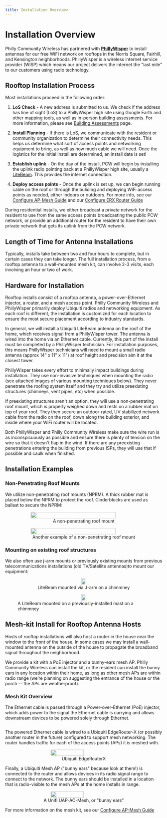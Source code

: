 ```yaml
---
title: Installation Overview
---
```


# Installation Overview

Philly Community Wireless has partnered with [**PhillyWisper**](https://phillywisper.net/) to install antennas for our free WiFi network on rooftops in the Norris Square, Fairhill, and Kensington neighborhoods. PhillyWisper is a wireless internet service provider (WISP) which means our project delivers the internet the "last mile" to our customers using radio technology.

## Rooftop Installation Process

Most installations proceed in the following order:

1. **LoS Check** - A new address is submitted to us. We check if the address has line of sight (LoS) to a PhillyWisper high site using Google Earth and other mapping tools, as well as in-person building assessments. For more information, please see [Building Assessments](../buildingassessment) page.

2. **Install Planning** - If there is LoS, we communicate with the resident or community organization to determine their connectivity needs. This helps us determine what sort of access points and networking equipment to bring, as well as how much cable we will need. Once the logistics for the initial install are determined, an install date is set! 

3. **Establish uplink** - On the day of the install, PCW will begin by installing the uplink radio pointing back at a PhillyWisper high site, usually a [LiteBeam](https://store.ui.com/us/en/products/litebeam-5ac). This provides the internet connection. 

4. **Deploy access points** - Once the uplink is set up, we can begin running cable on the roof or through the buliding and deploying WiFi access points as needed, either indoors or outdoors. For more info, see our [Configure AP-Mesh Guide](../../Device-Configuration/configure-ap-mesh) and our [Configure ERX Router Guide](../../Device-Configuration/configure-erx)

During residential installs, we either broadcast a private network for the resident to use from the same access points broadcasting the public PCW network, or provide an additional router for the resident to have their own private network that gets its uplink from the PCW network. 

## Length of Time for Antenna Installations

Typically, installs take between two and four hours to complete, but in certain cases they can take longer. The full installation process, from a rooftop antenna to a wall-mounted mesh kit, can involve 2-3 visits, each involving an hour or two of work.

## Hardware for Installation

Rooftop installs consist of a rooftop antenna, a power-over-Ethernet injector, a router, and a mesh access point. Philly Community Wireless and PhillyWisper primarily deploy Ubiquiti radios and networking equipment. As each roof is different, the installation is customized for each location to ensure the most secure placement according to industry standards.

In general, we will install a Ubiquiti LiteBeam antenna on the roof of the home, which receives signal from a PhillyWisper tower. The antenna is wired into the home via an Ethernet cable. Currently, this part of the install must be completed by a PhillyWisper technician. For installation purposes, this means PhillyWisper technicians will need to mount a small radio antenna (approx 14" x 11" x 11") at roof height and precision aim it at the closest tower.

PhillyWisper takes every effort to minimally impact buildings during installation. They use non-invasive techniques when mounting the radio (see attached images of various mounting techniques below). They never penetrate the roofing system itself and they try and utilize preexisting structures (chimneys, vent pipes, etc) when possible.

If preexisting structures aren't an option, they will use a non-penetrating roof mount, which is properly weighed down and rests on a rubber mat on top of your roof. They then secure an outdoor-rated, UV stabilized network cable from the radio on the roof, down along the building exterior, and inside where your WiFi router will be located.

Both PhillyWisper and Philly Community Wireless make sure the wire run is as inconspicuously as possible and ensure there is plenty of tension on the wire so that it doesn't flap in the wind. If there are any preexisting penetrations entering the building from previous ISPs, they will use that if possible and caulk when finished.

## Installation Examples

### Non-Penetrating Roof Mounts

We utilize non-penetrating roof mounts (NPRM). A thick rubber mat is placed below the NPRM to protect the roof. Cinderblocks are used as ballast to secure the NPRM:

<figure style="display: flex; justify-content: center; align-items: center; flex-direction: column;">
    <img src="../../assets/images/installations/install/image2.jpg"
         alt=""
         style="width: 80%;">
    <figcaption>A non-penetrating roof mount</figcaption>
</figure>

<figure style="display: flex; justify-content: center; align-items: center; flex-direction: column;">
    <img src="../../assets/images/installations/install/image7.jpg"
         alt=""
         style="width: 80%;">
    <figcaption>Another example of a non-penetrating roof mount</figcaption>
</figure>

### Mounting on existing roof structures

We also often use j-arm mounts or previously existing mounts from previous telecommunications installations (old TV/Satellite antennas)to mount our equipment: 

<figure style="display: flex; justify-content: center; align-items: center; flex-direction: column;">
    <div style="display: flex; justify-content: center; align-items: center; flex-direction: column;">
        <img src="../../assets/images/installations/install/image8.jpg" width="80%">
    </div>
    <figcaption>LiteBeam mounted via J-arm on a chimmney</figcaption>
</figure>

<figure style="display: flex; justify-content: center; align-items: center; flex-direction: column;">
    <div style="display: flex; justify-content: center; align-items: center; flex-direction: column;">
        <img src="../../assets/images/installations/install/image9.jpg" width="80%">
    </div>
    <figcaption>A LiteBeam mounted on a previously-installed mast on a chimmney</figcaption>
</figure>


<!-- ### Wall-Mounted Antennas

The following image displays two wall-mounted masts with radios along with an outdoor switch and junction box.

The mast on the left has a Ubiquiti AF-24 radio that operates at 24 GHz and provides a 1.4 Gbps back-haul connection to the data center.

The mast on the right has PTMP radios with symmetrical horn antennas. The radios provide service to individual customers.

The square-ish white device between and below the masts is a Ubiquiti EP-S16, an outdoor rated network switch. 54 VDC power is supplied to the EP-S16 which in turns provides power to the radios using POE (power of Ethernet). -->

## Mesh-kit Install for Rooftop Antenna Hosts

Hosts of rooftop installations will also host a router in the house near the window to the front of the house. In some cases we may install a wall-mounted antenna on the outside of the house to propagate the broadband signal throughout the neighborhood.

We provide a kit with a PoE injector and a bunny-ears mesh AP. Philly Community Wireless can install the kit, or the resident can install the bunny ears in any location within their home, as long as other mesh APs are within radio range (we’re planning on suggesting the entrance of the house or the porch -- the APs are weatherproof).

### Mesh Kit Overview

The Ethernet cable is passed through a Power-over-Ethernet (PoE) injector, which adds power to the signal the Ethernet cable is carrying and allows downstream devices to be powered solely through Ethernet.

<figure style="display: flex; justify-content: center; align-items: center; flex-direction: column;">
    <img src="../../assets/images/installations/install/image4.jpg"
         alt="" style="">
</figure>

The powered Ethernet cable is wired to a Ubiquiti EdgeRouter-X (or possibly another router in the future) configured to support mesh networking. The router handles traffic for each of the access points (APs) it is meshed with.

<figure style="display: flex; justify-content: center; align-items: center; flex-direction: column;">
    <img src="../../assets/images/installations/install/image5.jpg"
         alt=""
         style="width: 50%;">
    <figcaption>Ubiquiti EdgeRouterX</figcaption>
</figure>

Finally, a Ubiquiti Mesh AP ("bunny ears" because look at them!) is connected to the router and allows devices in its radio signal range to connect to the network. The bunny ears should be installed in a location that is radio-visible to the mesh APs at the home installs in range.

<figure style="display: flex; justify-content: center; align-items: center; flex-direction: column;">
    <img src="../../assets/images/device-configs/mesh/Materials.jpeg"
         alt=""
         style="width: 50%;">
    <figcaption>A Unifi UAP-AC-Mesh, or "bunny ears"</figcaption>
</figure>


For more information on the mesh kit, see our [Configure AP-Mesh Guide](../../Device-Configuration/configure-ap-mesh)
